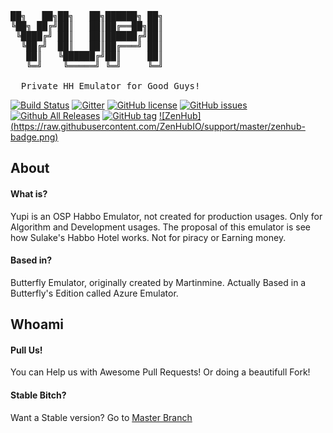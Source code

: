 <pre>
██╗   ██╗██╗   ██╗██████╗ ██╗
╚██╗ ██╔╝██║   ██║██╔══██╗██║
 ╚████╔╝ ██║   ██║██████╔╝██║
  ╚██╔╝  ██║   ██║██╔═══╝ ██║
   ██║   ╚██████╔╝██║     ██║
   ╚═╝    ╚═════╝ ╚═╝     ╚═╝
                             
  Private HH Emulator for Good Guys!
</pre>

[![Build Status](https://travis-ci.org/sant0ro/Yupi.svg?branch=master)](https://travis-ci.org/sant0ro/Yupi) [![Gitter](https://badges.gitter.im/sant0ro/Yupi.svg)](https://gitter.im/sant0ro/Yupi?utm_source=badge&utm_medium=badge&utm_campaign=pr-badge) [![GitHub license](https://img.shields.io/badge/license-MIT-blue.svg)](https://raw.githubusercontent.com/sant0ro/Yupi/master/LICENSE.md) [![GitHub issues](https://img.shields.io/github/issues/sant0ro/Yupi.svg)](https://github.com/sant0ro/Yupi/issues) [![Github All Releases](https://img.shields.io/github/downloads/sant0ro/Yupi/total.svg)]() [![GitHub tag](https://img.shields.io/github/tag/sant0ro/Yupi.svg)]() [![ZenHub] (https://raw.githubusercontent.com/ZenHubIO/support/master/zenhub-badge.png)](https://zenhub.io)

## About

#### What is?
Yupi is an OSP Habbo Emulator, not created for production usages. Only for Algorithm and Development usages. The proposal of this emulator is see how Sulake's Habbo Hotel works. Not for piracy or Earning money.

#### Based in?
Butterfly Emulator, originally created by Martinmine. Actually Based in a Butterfly's Edition called Azure Emulator.

## Whoami

#### Pull Us!
You can Help us with Awesome Pull Requests! Or doing a beautifull Fork!

#### Stable Bitch?
Want a Stable version? Go to [Master Branch](https://github.com/sant0ro/Yupi)


